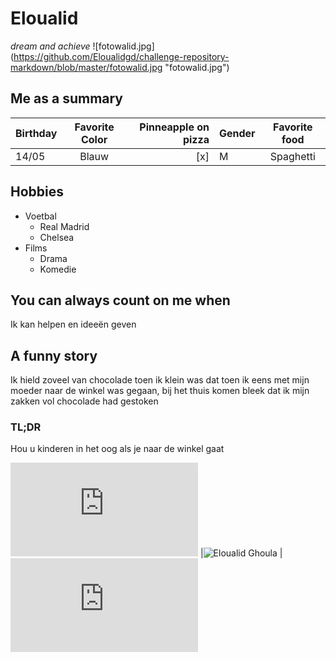 # Eloualid
*dream and achieve*
![fotowalid.jpg] (https://github.com/Eloualidgd/challenge-repository-markdown/blob/master/fotowalid.jpg "fotowalid.jpg")


## Me as a summary 

| Birthday      | Favorite Color     | Pinneapple on pizza     | Gender      |Favorite food     |
| :------------- | :----------: | -----------: | :------------- | :----------: |
|  14/05        |   Blauw            | [x] | M | Spaghetti |


## Hobbies
 * Voetbal
	* Real Madrid
	* Chelsea
* Films 
	* Drama
	* Komedie
 

## You can always count on me when
 Ik kan helpen en ideeën geven

## A funny story 
 Ik hield zoveel van chocolade toen ik klein was dat toen ik eens met mijn moeder naar de winkel was gegaan, bij het thuis komen bleek dat ik mijn zakken vol chocolade had gestoken

### TL;DR
 Hou u kinderen in het oog als je naar de winkel gaat
 
 
 
 
 
![<< Previous](https://github.com/KevinDom-dev/Challenge-Markdown/blob/master/Kevin%20D%20Markdown.md)
|![Eloualid Ghoula](#)
|![Next >>](https://github.com/Jeroen-Jozef/challenge-repository-Jeroen-Hendrickx/blob/master/README.md)
